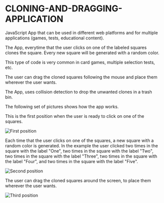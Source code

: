 # CLONING-AND-DRAGGING-APPLICATION

JavaScript App that can be used in different web platforms and for multiple applications (games, tests, educational content).

The App, everytime that the user clicks on one of the labeled squares clones the square.  Every new square will be generated with a random
color.

This type of code is very common in card games, multiple selection tests, etc.

The user can drag the cloned squares following the mouse and place them wherever the user wants.

The App, uses collision detection to drop the unwanted clones in a trash bin.

The following set of pictures shows how the app works.

This is the first position when the user is ready to click on one of the squares.

![First position](https://github.com/anferebu/CLONING-AND-DRAGGING-APPLICATION/blob/master/First%20position.jpg)

Each time that the user clicks on one of the squares, a new square with a random color is generated.  In the example the user clicked two times in the square with the label "One", two times in the square with the label "Two", two times in the square with the label "Three", two times in the square with the label "Four", and two times in the square with the label "Five".

![Second position](https://github.com/anferebu/CLONING-AND-DRAGGING-APPLICATION/blob/master/Second%20position.jpg)

The user can drag the cloned squares around the screen, to place them wherever the user wants.

![Third position](https://github.com/anferebu/CLONING-AND-DRAGGING-APPLICATION/blob/master/third%20position.jpg)








